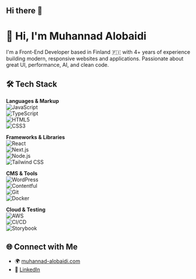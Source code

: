 ## Hi there 👋
# 👋 Hi, I'm Muhannad Alobaidi

I'm a Front-End Developer based in Finland 🇫🇮 with 4+ years of experience building modern, responsive websites and applications. Passionate about great UI, performance, AI, and clean code.

## 🛠️ Tech Stack

**Languages & Markup**  
![JavaScript](https://img.shields.io/badge/-JavaScript-F7DF1E?logo=javascript&logoColor=000)  
![TypeScript](https://img.shields.io/badge/-TypeScript-3178C6?logo=typescript&logoColor=fff)  
![HTML5](https://img.shields.io/badge/-HTML5-E34F26?logo=html5&logoColor=fff)  
![CSS3](https://img.shields.io/badge/-CSS3-1572B6?logo=css3&logoColor=fff)

**Frameworks & Libraries**  
![React](https://img.shields.io/badge/-React-61DAFB?logo=react&logoColor=000)  
![Next.js](https://img.shields.io/badge/-Next.js-000?logo=next.js)  
![Node.js](https://img.shields.io/badge/-Node.js-339933?logo=node.js&logoColor=fff)  
![Tailwind CSS](https://img.shields.io/badge/-TailwindCSS-38B2AC?logo=tailwind-css&logoColor=fff)

**CMS & Tools**  
![WordPress](https://img.shields.io/badge/-WordPress-21759B?logo=wordpress&logoColor=fff)  
![Contentful](https://img.shields.io/badge/-Contentful-2478CC?logo=contentful&logoColor=fff)  
![Git](https://img.shields.io/badge/-Git-F05032?logo=git&logoColor=fff)  
![Docker](https://img.shields.io/badge/-Docker-2496ED?logo=docker&logoColor=fff)

**Cloud & Testing**  
![AWS](https://img.shields.io/badge/-AWS-232F3E?logo=amazon-aws&logoColor=fff)  
![CI/CD](https://img.shields.io/badge/-CI/CD-0B0B0B?logo=github-actions&logoColor=white)  
![Storybook](https://img.shields.io/badge/-Storybook-FF4785?logo=storybook&logoColor=fff)


## 🌐 Connect with Me

- 🌍 [muhannad-alobaidi.com](https://muhannad-alobaidi.com)  
- 💼 [LinkedIn](https://linkedin.com/in/muhannad-alobaidi)  

<!--
**SEK-dev/SEK-dev** is a ✨ _special_ ✨ repository because its `README.md` (this file) appears on your GitHub profile.

Here are some ideas to get you started:

- 🔭 I’m currently working on ...
- 🌱 I’m currently learning ...
- 👯 I’m looking to collaborate on ...
- 🤔 I’m looking for help with ...
- 💬 Ask me about ...
- 📫 How to reach me: ...
- 😄 Pronouns: ...
- ⚡ Fun fact: ...
-->

